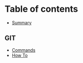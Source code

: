 # Table of contents

* [Summary](README.md)

## GIT

* [Commands](git/commands.md)
* [How To](git/how-to.md)
